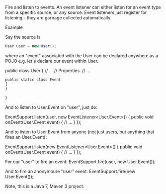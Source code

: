 Fire and listen to events.
An event listener can either listen for an event type from a specific source, or any source.
Event listeners just register for listening - they are garbage collected automatically.

Example

Say the source is

`````java
User user = new User();
`````

where an "event" associated with the User can be declared anywhere as a POJO e.g. let's declare our event within User.

public class User
{
    // ...
    // Properties.
    // ...
    
    public static class Event
    {
    }
}    

And to listen to User.Event on "user", just do:

EventSupport.listen(user, new EventListener<User.Event>()
{
    public void onEvent(User.Event event)
    {
        // ...
    }
});

And to listen to User.Event from anyone (not just users, but anything that fires an User.Event):

EventSupport.listen(new EventListener<User.Event>()
{
    public void onEvent(User.Event event)
    {
        // ...
    }
});


For our "user" to fire an event:
EventSupport.fire(user, new User.Event());

And to fire an anonymoure "user" event:
EventSupport.fire(new User.Event());

Note, this is a Java 7, Maven 3 project.